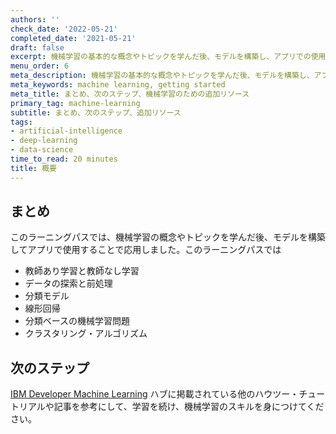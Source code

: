 ```yaml
---
authors: ''
check_date: '2022-05-21'
completed_date: '2021-05-21'
draft: false
excerpt: 機械学習の基本的な概念やトピックを学んだ後、モデルを構築し、アプリでの使用方法を学びました。
menu_order: 6
meta_description: 機械学習の基本的な概念やトピックを学んだ後、モデルを構築し、アプリでの使用方法を学びました。
meta_keywords: machine learning, getting started
meta_title: まとめ、次のステップ、機械学習のための追加リソース
primary_tag: machine-learning
subtitle: まとめ、次のステップ、追加リソース
tags:
- artificial-intelligence
- deep-learning
- data-science
time_to_read: 20 minutes
title: 概要
---
```


## まとめ

このラーニングパスでは、機械学習の概念やトピックを学んだ後、モデルを構築してアプリで使用することで応用しました。このラーニングパスでは

* 教師あり学習と教師なし学習
* データの探索と前処理
* 分類モデル
* 線形回帰
* 分類ベースの機械学習問題
* クラスタリング・アルゴリズム

## 次のステップ

[IBM Developer Machine Learning](https://developer.ibm.com/technologies/machine-learning/) ハブに掲載されている他のハウツー・チュートリアルや記事を参考にして、学習を続け、機械学習のスキルを身につけてください。